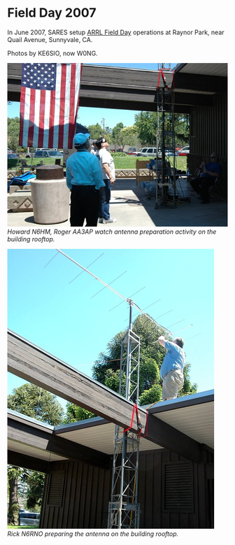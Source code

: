 # Field Day 2007

In June 2007, SARES setup [ARRL Field Day](https://www.arrl.org/field-day) operations at Raynor Park, near Quail Avenue, Sunnyvale, CA.

Photos by KE6SIO, now W0NG.

![Antenna preparation activity](images/Sares2007fday1.jpg)  
_Howard N6HM, Roger AA3AP watch antenna preparation activity on the building rooftop._

![Antenna on the building rooftop](images/Sares2007fday2.jpg)  
_Rick N6RNO preparing the antenna on the building rooftop._

